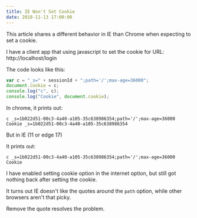 ```yaml
---
title: IE Won't Set Cookie
date: 2018-11-13 17:00:00
---
```

This article shares a different behavior in IE than Chrome when expecting to set a cookie.
<!-- Excerpt End -->

I have a client app that using javascript to set the cookie for URL: http://localhost/login

The code looks like this:
```javascript
var c = "_s=" + sessionId + ";path='/';max-age=36000";
document.cookie = c;
console.log("c", c);
console.log("Cookie", document.cookie);
```

In chrome, it prints out:
```
c _s=1b022d51-00c3-4a40-a105-35c638986354;path='/';max-age=36000
Cookie _s=1b022d51-00c3-4a40-a105-35c638986354
```
But in IE (11 or edge 17)

It prints out:
```
c _s=1b022d51-00c3-4a40-a105-35c638986354;path='/';max-age=36000
Cookie 
```
I have enabled setting cookie option in the internet option, but still got nothing back after setting the cookie.

It turns out IE doesn't like the quotes around the `path` option, while other browsers aren't that picky.

Remove the quote resolves the problem.

